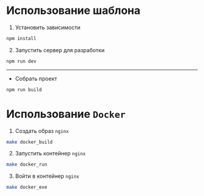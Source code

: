 # Использование шаблона

1. Установить зависимости

```bash
npm install
```

2. Запустить сервер для разработки

```bash
npm run dev
```

---

-   Собрать проект

```bash
npm run build
```

# Использование `Docker`

1. Создать образ `nginx`

```bash
make docker_build
```

2. Запустить контейнер `nginx`

```bash
make docker_run
```

3. Войти в контейнер `nginx`

```bash
make docker_exe
```

